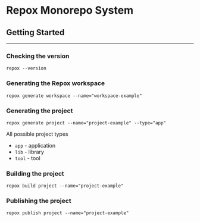 # Repox Monorepo System

## Getting Started

---

### Checking the version

```
repox --version
```

### Generating the Repox workspace

```
repox generate workspace --name="workspace-example"
```

### Generating the project

```
repox generate project --name="project-example" --type="app"
```

 All possible project types
- ```app``` - application
- ```lib``` - library
- ```tool``` - tool

### Building the project

```
repox build project --name="project-example"
```

### Publishing the project

```
repox publish project --name="project-example"
```